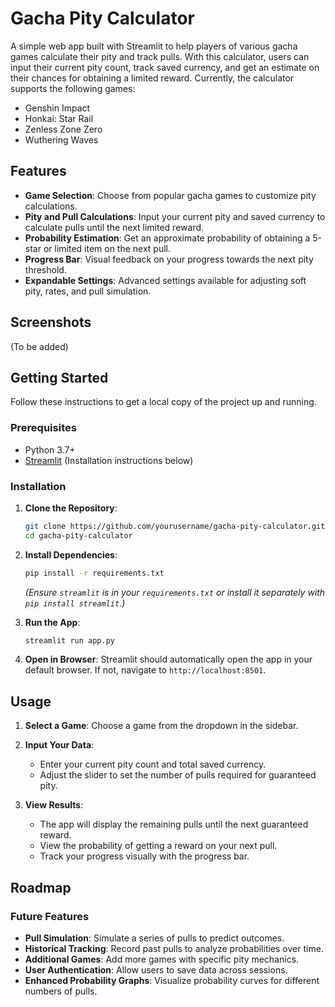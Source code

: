 # Gacha Pity Calculator

A simple web app built with Streamlit to help players of various gacha games calculate their pity and track pulls. 
With this calculator, users can input their current pity count, track saved currency, and get an estimate on their chances for obtaining a limited reward.
Currently, the calculator supports the following games:
- Genshin Impact
- Honkai: Star Rail
- Zenless Zone Zero
- Wuthering Waves

## Features

- **Game Selection**: Choose from popular gacha games to customize pity calculations.
- **Pity and Pull Calculations**: Input your current pity and saved currency to calculate pulls until the next limited reward.
- **Probability Estimation**: Get an approximate probability of obtaining a 5-star or limited item on the next pull.
- **Progress Bar**: Visual feedback on your progress towards the next pity threshold.
- **Expandable Settings**: Advanced settings available for adjusting soft pity, rates, and pull simulation.

## Screenshots

(To be added)

## Getting Started

Follow these instructions to get a local copy of the project up and running.

### Prerequisites
- Python 3.7+
- [Streamlit](https://streamlit.io/) (Installation instructions below)

### Installation

1. **Clone the Repository**:
   ```bash
   git clone https://github.com/yourusername/gacha-pity-calculator.git
   cd gacha-pity-calculator
   ```

2. **Install Dependencies**:
   ```bash
   pip install -r requirements.txt
   ```

   *(Ensure `streamlit` is in your `requirements.txt` or install it separately with `pip install streamlit`.)*

3. **Run the App**:
   ```bash
   streamlit run app.py
   ```
4. **Open in Browser**: Streamlit should automatically open the app in your default browser. If not, navigate to `http://localhost:8501`.

## Usage

1. **Select a Game**: Choose a game from the dropdown in the sidebar.

2. **Input Your Data**:

   - Enter your current pity count and total saved currency.
   - Adjust the slider to set the number of pulls required for guaranteed pity.

3. **View Results**:

   - The app will display the remaining pulls until the next guaranteed reward.
   - View the probability of getting a reward on your next pull.
   - Track your progress visually with the progress bar.

## Roadmap

### Future Features
- **Pull Simulation**: Simulate a series of pulls to predict outcomes.
- **Historical Tracking**: Record past pulls to analyze probabilities over time.
- **Additional Games**: Add more games with specific pity mechanics.
- **User Authentication**: Allow users to save data across sessions.
- **Enhanced Probability Graphs**: Visualize probability curves for different numbers of pulls.
